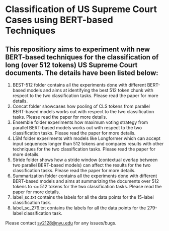 # Classification of US Supreme Court Cases using BERT-based Techniques



## This repositiory aims to experiment with new BERT-based techniques for the classification of long (over 512 tokens) US Supreme Court documents. The details have been listed below:

1. BEST-512 folder contains all the experiments done with different BERT-based models and aims at identifying the best 512 token chunk with respect to the two classification tasks. Please read the paper for more details.
2. Concat folder showcases how pooling of CLS tokens from parallel BERT-based models works out with respect to the two classification tasks. Please read the paper for more details.
3. Ensemble folder experiments how maximum voting strategy from parallel BERT-based models works out with respect to the two classification tasks. Please read the paper for more details.
4. LSM folder experiments with models like Longformer which can accept input sequences longer than 512 tokens and compares results with other techniques for the two classification tasks. Please read the paper for more details.
5. Stride folder shows how a stride window (contextual overlap between two parallel BERT-based models) can affect the results for the two classification tasks. Please read the paper for more details.
6. Summarization folder contains all the experiments done with different BERT-based models and aims at summarizing the documents over 512 tokens to <= 512 tokens for the two classification tasks. Please read the paper for more details.
7. label_sc.txt contains the labels for all the data points for the 15-label classification task.
8. label_sc_279.txt contains the labels for all the data points for the 279-label classification task.



Please contact sv2128@nyu.edu for any issues/bugs.
